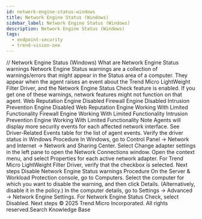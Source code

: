 ```yaml
---
id: network-engine-status-windows
title: Network Engine Status (Windows)
sidebar_label: Network Engine Status (Windows)
description: Network Engine Status (Windows)
tags:
  - endpoint-security
  - trend-vision-one
---
```


/*<![CDATA[*/ $('#title').html($('meta[name=map-description]').attr('content')); /*]]>*/ Network Engine Status (Windows) What are Network Engine Status warnings Network Engine Status warnings are a collection of warnings/errors that might appear in the Status area of a computer. They appear when the agent raises an event about the Trend Micro LightWeight Filter Driver, and the Network Engine Status Check feature is enabled. If you get one of these warnings, network features might not function on that agent. Web Reputation Engine Disabled Firewall Engine Disabled Intrusion Prevention Engine Disabled Web Reputation Engine Working With Limited Functionality Firewall Engine Working With Limited Functionality Intrusion Prevention Engine Working With Limited Functionality Note Agents will display more security events for each affected network interface. See Driver-Related Events table for the list of agent events. Verify the driver status in Windows Procedure In Windows, go to Control Panel → Network and Internet → Network and Sharing Center. Select Change adapter settings in the left pane to open the Network Connections window. Open the context menu, and select Properties for each active network adapter. For Trend Micro LightWeight Filter Driver, verify that the checkbox is selected. Next steps Disable Network Engine Status warnings Procedure On the Server & Workload Protection console, go to Computers. Select the computer for which you want to disable the warning, and then click Details. (Alternatively, disable it in the policy.) In the computer details, go to Settings → Advanced → Network Engine Settings. For Network Engine Status Check, select Disabled. Next steps © 2025 Trend Micro Incorporated. All rights reserved.Search Knowledge Base